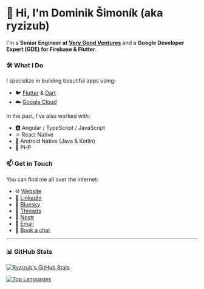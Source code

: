 # 👋 Hi, I'm Dominik Šimoník (aka **ryzizub**)

I'm a **Senior Engineer at [Very Good Ventures](https://verygood.ventures/)** and a **Google Developer Expert (GDE) for Firebase & Flutter**.

### 🛠️ What I Do
I specialize in building beautiful apps using:

- 🐦 [Flutter](https://flutter.dev/) & [Dart](https://dart.dev/)
- ☁️ [Google Cloud](https://cloud.google.com/)

In the past, I've also worked with:

- 🅰️ Angular / TypeScript / JavaScript
- ⚛️ React Native
- 🤖 Android Native (Java & Kotlin)
- 🐘 PHP

### 📫 Get in Touch

You can find me all over the internet:

- 🌐 [Website](https://ryzizub.com)
- 💼 [LinkedIn](https://www.linkedin.com/in/dominik-simonik/)
- 🌌 [Bluesky](https://bsky.app/profile/ryzizub.com)
- 🧵 [Threads](https://www.threads.net/@ryzizub)
- 🧭 [Nostr](https://nostr.band/npub1eqmj85el4pkg7qdj2jcae24qykev5evnyz2s6pzdytzpkhga4u5sdmhexk)
- 📧 [Email](mailto:dominik@simonik.me)
- 📅 [Book a chat](https://calendar.notion.so/meet/ryzizub/hello)

---

### 📊 GitHub Stats

[![Ryzizub's GitHub Stats](https://github-readme-stats.vercel.app/api?username=ryzizub&count_private=true&theme=transparent&show_icons=true&line_height=24)](https://github.com/ryzizub)

[![Top Languages](https://github-readme-stats.vercel.app/api/top-langs/?username=ryzizub&layout=compact&langs_count=8&theme=transparent&size_weight=0.7&count_weight=0.3)](https://github.com/ryzizub/github-readme-stats)
